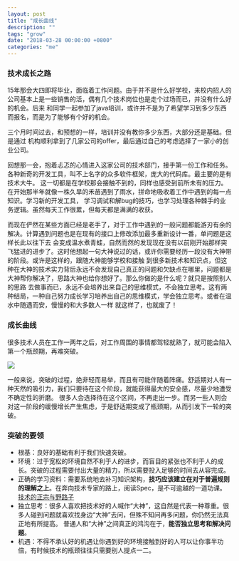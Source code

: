 ```yaml
---
layout: post
title: "成长曲线"
description: ""
tags: "grow"
date: "2018-03-28 00:00:00 +0800"
categories: "me"
---
```


### 技术成长之路

15年那会大四即将毕业，面临着工作问题。由于并不是什么好学校，来校内招人的公司基本上是一些销售的活，偶有几个技术岗位也是走个过场而已，并没有什么好的机会。后来
和同学一起参加了java培训，或许并不是为了希望学习到多少东西而报名，而是为了能够有个好的机会。
<!--more-->
三个月时间过去，和预想的一样，培训并没有教你多少东西，大部分还是基础。但是通过
机构顺利拿到了几家公司的offer，最后通过自己的考虑选择了一家小的创业公司。  

回想那一会，抱着忐忑的心情进入这家公司的技术部门，接手第一份工作和任务。各种新奇的开发工具，叫不上名字的众多软件框架，庞大的代码库。最主要的是有技术大牛。
这一切都是在学校那会接触不到的，同样也感受到前所未有的压力。在开始那半年就像一株久旱的禾苗遇到了雨水，拼命地吸收着工作中遇到的每一点知识。学习新的开发工具，
学习调试和解bug的技巧，也学习处理各种棘手的业务逻辑。虽然每天工作很累，但每天都是满满的收获。  

而现在俨然在某些方面已经是老手了，对于工作中遇到的一般问题都能游刃有余的解决。计算遇到问题也是在现有的接口上修改添加最多重新设计一番，单问题是这样长此以往下去
会变成温水煮青蛙，自然而然的发现现在没有以前刚开始那样突飞猛进的进步了。这时他想起一句大神说过的话，或许你需要经历一段没有大神带的阶段。或许是这样的，跟随大神能够学校和接触
到很多新技术和知识点，但这种在大神的技术实力背后永远不会发现自己真正的问题和欠缺点在哪里，问题都是大神帮你解决了，思路大神也给你想好了。那么你做的是什么呢？就只是按照别人的思路
去做事而已，永远不会培养出来自己的思维模式，不会独立思考。这有两种结局，一种自己努力成长学习培养出自己的思维模式，学会独立思考。或者在温水中随遇而安，慢慢的和大多数人一样
就这样了，也就废了！


### 成长曲线

很多技术人员在工作一两年之后，对工作周围的事情都驾轻就熟了，就可能会陷入第一个瓶颈期，再难突破。  

![](https://olef5l6y5.qnssl.com/growth_curve_stages.png)  

一般来说，突破的过程，绝非轻而易举，而且有可能伴随着阵痛。舒适期对人有一种天然的吸引力，我们只要待在这个阶段，就能获得最大的安全感，尽量少地遭受不确定性的折磨。
很多人会选择待在这个区间，不再走出一步。而另一些人则会对这一阶段的缓慢增长产生焦虑，于是舒适期变成了瓶颈期，从而引发下一轮的突破。

### 突破的要领  

- 根基：良好的基础有利于我们快速突破。  
- 环境：过于宽松的环境自然不利于人的进步，而盲目的紧张也不利于人的成长。突破的过程需要付出大量的精力，所以需要投入足够的时间去从容完成。
- 正确的学习资料：需要系统地去补习知识架构，**技巧应该建立在对于普遍规则的理解之上**。在奔向技术专家的路上，阅读Spec，是不可逾越的一道功课。
[技术的正宗与野路子](http://zhangtielei.com/posts/blog-programmer-learn.html)
- 独立思考：很多人喜欢把技术好的人喊作“大神”，这自然是代表一种尊重。很多人碰到问题就喜欢找身边“大神”去问，但殊不知问再多问题，你仍然无法真正地有所提高。
普通人和“大神”之间真正的鸿沟在于，**能否独立思考和解决问题**。
- 机遇：不得不承认好的机遇让你遇到好的环境接触到好的人可以让你事半功倍，有时候技术的瓶颈往往只需要别人提点一二。



